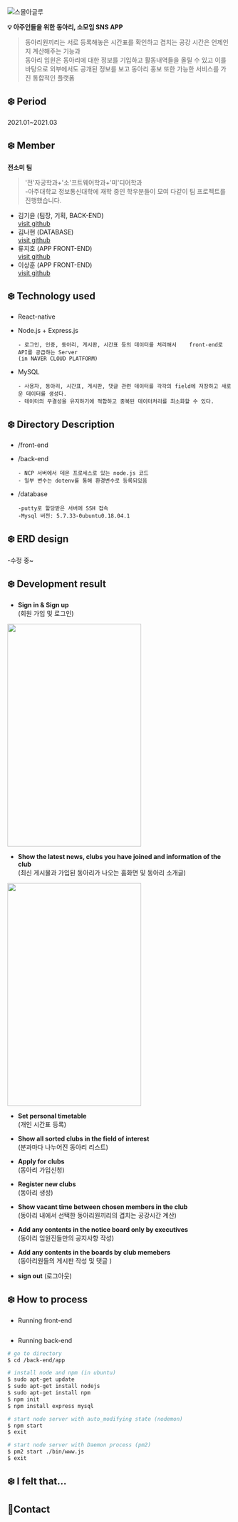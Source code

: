 ![스몰아글루](https://user-images.githubusercontent.com/59333136/110794252-e4d9bb80-82b8-11eb-95f1-411799ea5d70.png)


**:bulb: 아주인들을 위한 동아리, 소모임 SNS APP**
> 동아리원끼리는 서로 등록해놓은 시간표를 확인하고 겹치는 공강 시간은 언제인지 계산해주는 기능과  
> 동아리 임원은 동아리에 대한 정보를 기입하고 활동내역들을 올릴 수 있고 이를 바탕으로 외부에서도 공개된 정보를 보고 동아리 홍보 또한 가능한 서비스를 가진 통합적인 플랫폼
## ❄️ Period
2021.01~2021.03
## ❄️ Member
**전소미 팀**
> '전'자공학과+'소'프트웨어학과+'미'디어학과  
> -아주대학교 정보통신대학에 재학 중인 학우분들이 모여 다같이 팀 프로젝트를 진행했습니다.
* 김기윤 (팀장, 기획, BACK-END)  
[visit github](https://github.com/ccrakel)
* 김나현 (DATABASE)  
[visit github](https://github.com/6twinsniwt9)
* 류지호 (APP FRONT-END)  
[visit github](https://github.com/ryuzho)
* 이상훈 (APP FRONT-END)  
[visit github](https://github.com/FriedEggChicken)

## ❄️ Technology used
  * React-native
  * Node.js + Express.js

        - 로그인, 인증, 동아리, 게시판, 시간표 등의 데이터를 처리해서    front-end로 API를 공급하는 Server   
        (in NAVER CLOUD PLATFORM)
  * MySQL  
  
        - 사용자, 동아리, 시간표, 게시판, 댓글 관련 데이터를 각각의 field에 저장하고 새로운 데이터를 생성다.
        - 데이터의 무결성을 유지하기에 적합하고 중복된 데이터처리를 최소화할 수 있다.
## ❄️ Directory Description
  * /front-end
  * /back-end

        - NCP 서버에서 데몬 프로세스로 있는 node.js 코드
        - 일부 변수는 dotenv를 통해 환경변수로 등록되있음
  * /database 
        
        -putty로 할당받은 서버에 SSH 접속
        -Mysql 버전: 5.7.33-0ubuntu0.18.04.1
## ❄️ ERD design
-수정 중~
## ❄️ Development result
  * **Sign in & Sign up**  
  (회원 가입 및 로그인) 
  <img src="https://user-images.githubusercontent.com/77534983/110496386-c482f300-8138-11eb-97a7-48c1c0875698.gif" width="300" height="500" />  
  
  * **Show the latest news, clubs you have joined and information of the club**  
  (최신 게시물과 가입된 동아리가 나오는 홈화면 및 동아리 소개글)
  <img src="https://user-images.githubusercontent.com/77534983/110771603-07121000-829e-11eb-99a6-128c7f0d0034.gif" width="300" height="500" />  
  
  * **Set personal timetable**  
  (개인 시간표 등록)  
  
  * **Show all sorted clubs in the field of interest**  
  (분과마다 나누어진 동아리 리스트)
  
  * **Apply for clubs**  
  (동아리 가입신청)
  
  * **Register new clubs**  
  (동아리 생성)
  
  * **Show vacant time between chosen members in the club**  
  (동아리 내에서 선택한 동아리원끼리의 겹치는 공강시간 계산)
  
  * **Add any contents in the notice board only by executives**  
  (동아리 임원진들만의 공지사항 작성)
  
  * **Add any contents in the boards by club memebers**  
  (동아리원들의 게시판 작성 및 댓글 )
  
  * **sign out** 
  (로그아웃)
    
## ❄️ How to process 
* Running front-end
```bash

```
* Running back-end
``` bash
# go to directory
$ cd /back-end/app

# install node and npm (in ubuntu)
$ sudo apt-get update 
$ sudo apt-get install nodejs
$ sudo apt-get install npm
$ npm init
$ npm install express mysql

# start node server with auto_modifying state (nodemon)
$ npm start 
$ exit

# start node server with Daemon process (pm2)
$ pm2 start ./bin/www.js
$ exit
```

## ❄️ I felt that...

## 🌈Contact
